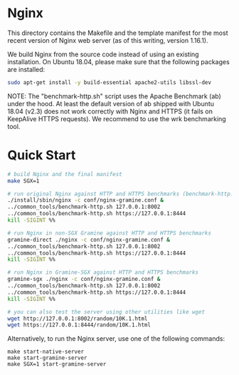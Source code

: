 # Nginx

This directory contains the Makefile and the template manifest for the most
recent version of Nginx web server (as of this writing, version 1.16.1).

We build Nginx from the source code instead of using an existing installation.
On Ubuntu 18.04, please make sure that the following packages are installed:
```sh
sudo apt-get install -y build-essential apache2-utils libssl-dev
```

NOTE: The "benchmark-http.sh" script uses the Apache Benchmark (ab) under the
hood. At least the default version of ab shipped with Ubuntu 18.04 (v2.3) does
not work correctly with Nginx and HTTPS (it fails on KeepAlive HTTPS requests).
We recommend to use the wrk benchmarking tool.

# Quick Start

```sh
# build Nginx and the final manifest
make SGX=1

# run original Nginx against HTTP and HTTPS benchmarks (benchmark-http.sh, uses ab)
./install/sbin/nginx -c conf/nginx-gramine.conf &
../common_tools/benchmark-http.sh 127.0.0.1:8002
../common_tools/benchmark-http.sh https://127.0.0.1:8444
kill -SIGINT %%

# run Nginx in non-SGX Gramine against HTTP and HTTPS benchmarks
gramine-direct ./nginx -c conf/nginx-gramine.conf &
../common_tools/benchmark-http.sh 127.0.0.1:8002
../common_tools/benchmark-http.sh https://127.0.0.1:8444
kill -SIGINT %%

# run Nginx in Gramine-SGX against HTTP and HTTPS benchmarks
gramine-sgx ./nginx -c conf/nginx-gramine.conf &
../common_tools/benchmark-http.sh 127.0.0.1:8002
../common_tools/benchmark-http.sh https://127.0.0.1:8444
kill -SIGINT %%

# you can also test the server using other utilities like wget
wget http://127.0.0.1:8002/random/10K.1.html
wget https://127.0.0.1:8444/random/10K.1.html
```

Alternatively, to run the Nginx server, use one of the following commands:

```
make start-native-server
make start-gramine-server
make SGX=1 start-gramine-server
```

